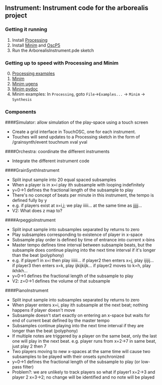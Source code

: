 ## Instrument: Instrument code for the arborealis project


### Getting it running

1. Install [Processing](https://processing.org/download/)
2. Install [Minim](http://code.compartmental.net/tools/minim/) and [OscP5](http://www.sojamo.de/libraries/oscP5/)
3. Run the ArborealisInstrument.pde sketch


### Getting up to speed with Processing and Minim
0. [Processing examples](https://processing.org/examples/)
1. [Minim](http://code.compartmental.net/minim/)
2. [Minim ugens](http://code.compartmental.net/minim/index_ugens.html)
3. [Minim pydoc](http://code.compartmental.net/minim/javadoc/)
4. Minim examples: In ``Processing``, goto ``File``->``Examples...`` -> ``Minim`` -> ``Synthesis``


### Components

####Simulator: allow simulation of the play-space using a touch screen
* Create a grid interface in TouchOSC, one for each instrument. 
* Touches will send updates to a Processing sketch in the form of /grainsynth/event touchnum xval yval

####Orchestra: coordinate the different instruments
* Integrate the different instrument code

####GrainSynthInstrument
* Split input sample into 20 equal spaced subsamples
* When a player is in x=i play ith subsample with looping indefinitely
* y=0->1 defines the fractional length of the subsample to play 
* There's no concept of beats per minute in this instrument, the tempo is defined fully by y
* e.g. if players exist at x=i,j; we play iiiii... at the same time as jjjjj...
* V2: What does z map to?

####ArpeggioInstrument
* Split input sample into subsamples separated by returns to zero
* Play subsamples corresponding to existence of player in x-space
* Subsample play order is defined by time of entrance into current x-bins
* Master tempo defines time interval between subsample beats, but the subsample does continue
  playing into the next time interval if it's longer than the beat (polyphony)
* e.g. if player1 in x=i then play iiiiii... 
       if player2 then enters x=j, play ijijij...
       if player3 then enters x=k, play ijkijkijk...
       if player2 moves to k=h, play ikhikh... 
* y=0->1 defines the fractional length of the subsample to play
* V2: z=0->1 defines the volume of that subsample

####PianoInstrument
* Split input sample into subsamples separated by returns to zero
* When player enters x=i, play ith subsample at the next beat; 
  nothing happens if player doesn't move
* Subsample doesn't start exactly on entering an x-space but waits for end of current beat
  defined by the master tempo
* Subsamples continue playing into the next time interval if they are longer than the beat (polyphony)
* If multiple notes are triggered by a player on the same beat, only the last one will play in the next beat. e.g. player runs from x=2->7 in same beat, just play 2 then 7
* Two players moving to new x-spaces at the same time will cause two subsamples to be played
  with their onsets synchronized
* y=0->1 defines the fractional length of the subsample to play (or low-pass filter)
* Problem?: we are unlikely to track players so what if player1 x=2->3 and player 2 x=3->2;
  no change will be identified and no note will be played
